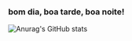 ### bom dia, boa tarde, boa noite!

![Anurag's GitHub stats](https://github-readme-stats.vercel.app/api?username=dsnunes07&hide=stars)

